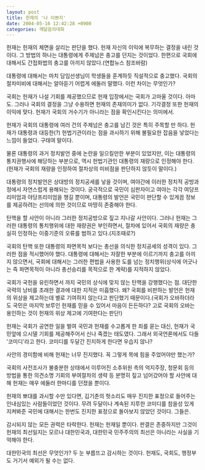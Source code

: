```yaml
---
layout: post
title: 헌재의 '나 이쁘지'
date: 2004-05-16 12:42:28 +0900
categories: 깨달음의대화
---
```

헌재는 헌재의 체면을 살리는 판단을 했다. 헌재 자신의 이익에 복무하는 결정을 내린 것이다. 그 방법의 하나는 대통령에게 주제넘은 충고를 던지는 것이었다. 한편으로 국회에 대해서도 간접화법의 충고를 아끼지 않았다.(연합뉴스 참조바람)
  

  
대통령에 대해서는 마치 담임선생님이 학생들을 훈계하듯 직설적으로 충고했다. 국회의 절차미비에 대해서는 알아듣기 어렵게 에둘러 말했다. 이런 차이는 무엇인가?
  

  
국회는 헌재가 나설 기회를 제공했으므로 헌재 입장에서는 국회가 고마울 것이다. 아마도. 그러나 국회의 결정을 그냥 수용하면 헌재의 존재의미가 없다. 기각결정 또한 헌재의 이익에 맞다. 헌재가 국회의 거수기가 아니라는 점을 확인시킨다는 의미에서.
  

  
헌재가 국회의 대통령에 여러 건의 주제넘은 충고를 남긴 것은 특히 주목할 만 하다. 헌재가 대통령과 대등한(?) 헌법기관이라는 점을 과시하기 위해 불필요한 잡음을 넣었다는 느낌이 들었다. 구태여 말이다.
  

  
물론 대통령의 과거 정치발언 중에 논란을 일으킬만한 부분이 있었지만, 이는 대통령의 통치권행사에 해당하는 부분으로, 역시 헌법기관인 대통령의 재량으로 인정해야 한다.(헌재가 국회의 재량을 인정하여 절차상의 미비점을 판단하지 않듯이 말이다.)
  

  
대통령의 정치발언은 상대방의 정치공세를 낳을 것이며, 여야간에 이러한 정치적 공방과정에서 자연스럽게 용해되는 것이다. 궁극적으로 국민이 심판자이고 여야는 각각 여당프리미엄과 야당프리미엄을 챙길 뿐이며, 대통령의 발언은 국민이 판단할 수 있게끔 정보를 제공하려는 선의에 의한 것이므로 마땅히 존중해야 한다.
  

  
탄핵을 할 사안이 아니라 그러한 정치공방으로 짚고 지나갈 사안이다. 그러나 헌재는 그러한 대통령의 통치행위에 대한 재량권은 부인하면서, 절차에 있어서 국회의 재량은 충실히 인정하는 이중기준의 오류를 범하고 있다.(지조때로?)
  

  
국회의 탄핵 또한 대통령의 파면목적 보다는 총선을 의식한 정치공세의 성격이 있다. 그러한 점을 적시했어야 했다. 대통령에 대해서는 자잘한 부분에 이르기까지 충고를 아끼지 않으면서, 국회에 대해서는 그러한 편법을 사용한 도를 넘는 정치행위(상식에 어긋나는 즉 파면목적이 아니라 총선승리를 목적으로 한 계략)를 지적하지 않았다.
  

  
국회가 국헌을 유린하면서 까지 국민의 상식에 맞지 않는 탄핵을 강행했다는 점. 대단한 국력의 낭비를 초래한 결과에 대한 지적은 미흡했다. 왜? 국회를 비판하는 발언은 헌재의 위상을 제고하는데 별로 기여하지 않는다고 판단했기 때문이다.(국회가 오바하더라도 국민은 마지막 보루인 헌재를 믿을 수 있어서 마음이 든든하다? 고로 국회의 오바는 용인하는 것이 헌재의 위상 제고에 기여한다는 판단!)
  

  
헌재는 국회가 공연한 일을 벌여 국민과 헌재를 수고롭게 한 죄를 묻는 대신, 헌재가 국민앞에 으시댈 기회를 제공해주어서 신나 죽겠는 태도였다. 그래서 외국언론에서도 다들 '코미디'라고 한다. 코미디를 두달간 진지하게 한다면 우습지 않나?
  

  
사안의 경미함에 비해 헌재는 너무 진지했다. 꼭 그렇게 목에 힘을 주었어야만 했는가?
  

  
국회의 사전조사가 불충분한 상태에서 이루어진 소추위원 측의 억지주장, 청문회 등의 방법을 통한 의견소명 기회의 부여절차의 생략 등 분명히 짚고 넘어갔어야 할 사안에 대해 헌재는 매우 에둘러 한마디를 던졌을 뿐이다.
  

  
헌재의 뽀대를 과시할 수만 있다면, 김기춘의 헛소리도 매우 진지한 표정으로 들어주는 인내심있는 사람들이었던 것이다. 무려 두달이나 계속된 지루한 코미디를 참을성 있게 지켜봐준 국민에 대해서는 한번도 진지한 표정으로 돌아보지 않았던 것이다. 그들은.
  

  
감시되지 않는 모든 권력은 타락한다. 헌재는 헌재일 뿐이다. 판결은 존중하지만 그것이 헌재의 최선일지는 모르나 대한민국과, 대한민국 민주주의의 최선은 아니라는 사실을 기억해야 한다.
  

  
대한민국의 최선은 무엇인가? 두 눈 부릅뜨고 감시하는 것이다. 헌재도, 국회도, 행정부도 거기서 예외가 될 수는 없다.